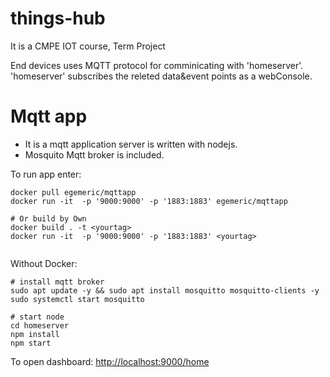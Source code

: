 # things-hub

It is a
CMPE IOT course, Term Project

End devices uses MQTT protocol for comminicating with 'homeserver'.  
'homeserver' subscribes the releted data&event points as a webConsole.

# Mqtt app
 

- It is a mqtt application server is written with nodejs. 
- Mosquito Mqtt broker is included.


To run app enter:
```
docker pull egemeric/mqttapp
docker run -it  -p '9000:9000' -p '1883:1883' egemeric/mqttapp

# Or build by Own
docker build . -t <yourtag>
docker run -it  -p '9000:9000' -p '1883:1883' <yourtag>


```

Without Docker:  

```
# install mqtt broker
sudo apt update -y && sudo apt install mosquitto mosquitto-clients -y
sudo systemctl start mosquitto

# start node
cd homeserver
npm install
npm start 
```
To open dashboard: [http://localhost:9000/home](http://localhost:9000/home)
